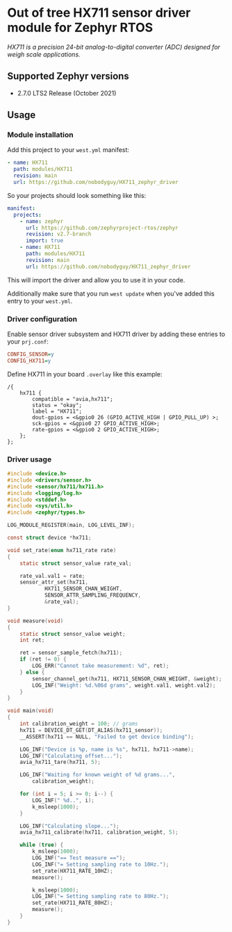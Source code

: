 # Out of tree HX711 sensor driver module for Zephyr RTOS
*HX711 is a precision 24-bit analog-to-digital converter (ADC) designed for weigh scale applications.*

## Supported Zephyr versions
* 2.7.0 LTS2 Release (October 2021)
## Usage
### Module installation
Add this project to your `west.yml` manifest:
```yaml
- name: HX711
  path: modules/HX711
  revision: main
  url: https://github.com/nobodyguy/HX711_zephyr_driver
```

So your projects should look something like this:
```yaml
manifest:
  projects:
    - name: zephyr
      url: https://github.com/zephyrproject-rtos/zephyr
      revision: v2.7-branch
      import: true
    - name: HX711
      path: modules/HX711
      revision: main
      url: https://github.com/nobodyguy/HX711_zephyr_driver
```

This will import the driver and allow you to use it in your code.

Additionally make sure that you run `west update` when you've added this entry to your `west.yml`.

### Driver configuration
Enable sensor driver subsystem and HX711 driver by adding these entries to your `prj.conf`:
```ini
CONFIG_SENSOR=y
CONFIG_HX711=y
```

Define HX711 in your board `.overlay` like this example:
```dts
/{
	hx711 {
		compatible = "avia,hx711";
		status = "okay";
		label = "HX711";
		dout-gpios = <&gpio0 26 (GPIO_ACTIVE_HIGH | GPIO_PULL_UP) >;
		sck-gpios = <&gpio0 27 GPIO_ACTIVE_HIGH>;
		rate-gpios = <&gpio0 2 GPIO_ACTIVE_HIGH>;
	};
};
```

### Driver usage
```c
#include <device.h>
#include <drivers/sensor.h>
#include <sensor/hx711/hx711.h>
#include <logging/log.h>
#include <stddef.h>
#include <sys/util.h>
#include <zephyr/types.h>

LOG_MODULE_REGISTER(main, LOG_LEVEL_INF);

const struct device *hx711;

void set_rate(enum hx711_rate rate)
{
	static struct sensor_value rate_val;

	rate_val.val1 = rate;
	sensor_attr_set(hx711,
			HX711_SENSOR_CHAN_WEIGHT,
			SENSOR_ATTR_SAMPLING_FREQUENCY,
			&rate_val);
}

void measure(void)
{
	static struct sensor_value weight;
	int ret;

	ret = sensor_sample_fetch(hx711);
	if (ret != 0) {
		LOG_ERR("Cannot take measurement: %d", ret);
	} else {
		sensor_channel_get(hx711, HX711_SENSOR_CHAN_WEIGHT, &weight);
		LOG_INF("Weight: %d.%06d grams", weight.val1, weight.val2);
	}
}

void main(void)
{
	int calibration_weight = 100; // grams
	hx711 = DEVICE_DT_GET(DT_ALIAS(hx711_sensor));
	__ASSERT(hx711 == NULL, "Failed to get device binding");

	LOG_INF("Device is %p, name is %s", hx711, hx711->name);
	LOG_INF("Calculating offset...");
	avia_hx711_tare(hx711, 5);

	LOG_INF("Waiting for known weight of %d grams...",
		calibration_weight);

	for (int i = 5; i >= 0; i--) {
		LOG_INF(" %d..", i);
		k_msleep(1000);
	}

	LOG_INF("Calculating slope...");
	avia_hx711_calibrate(hx711, calibration_weight, 5);

	while (true) {
		k_msleep(1000);
		LOG_INF("== Test measure ==");
		LOG_INF("= Setting sampling rate to 10Hz.");
		set_rate(HX711_RATE_10HZ);
		measure();

		k_msleep(1000);
		LOG_INF("= Setting sampling rate to 80Hz.");
		set_rate(HX711_RATE_80HZ);
		measure();
	}
}
```